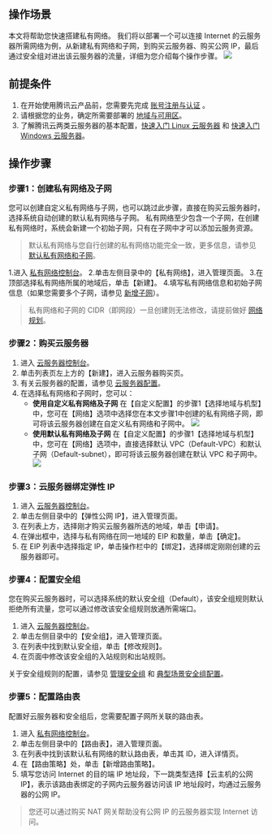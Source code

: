 ## 操作场景
本文将帮助您快速搭建私有网络。
我们将以部署一个可以连接 Internet 的云服务器所需网络为例，从新建私有网络和子网，到购买云服务器、购买公网 IP，最后通过安全组对进出该云服务器的流量，详细为您介绍每个操作步骤。
![](https://main.qcloudimg.com/raw/7b5070ea31f1d0850e0d1690258399b5.png)
## 前提条件
1. 在开始使用腾讯云产品前，您需要先完成 [账号注册与认证](http://intl.cloud.tencent.com/document/product/213/6090) 。
2. 请根据您的业务，确定所需要部署的 [地域与可用区](https://intl.cloud.tencent.com/document/product/215/31786)。
3. 了解腾讯云两类云服务器的基本配置，[快速入门 Linux 云服务器](http://intl.cloud.tencent.com/document/product/213/2936) 和 [快速入门 Windows 云服务器](http://intl.cloud.tencent.com/document/product/213/2764)。

## 操作步骤
### 步骤1：创建私有网络及子网
您可以创建自定义私有网络与子网，也可以跳过此步骤，直接在购买云服务器时，选择系统自动创建的默认私有网络与子网。
私有网络至少包含一个子网，在创建私有网络时，系统会新建一个初始子网，只有在子网中才可以添加云服务资源。
>默认私有网络与您自行创建的私有网络功能完全一致，更多信息，请参见 [默认私有网络和子网](http://intl.cloud.tencent.com/document/product/215/535)。

1.进入 [私有网络控制台](https://console.cloud.tencent.com/vpc)。
2.单击左侧目录中的【私有网络】，进入管理页面。
3.在顶部选择私有网络所属的地域后，单击【新建】。
4.填写私有网络信息和初始子网信息（如果您需要多个子网，请参见 [新增子网](https://intl.cloud.tencent.com/document/product/215/31799)）。

>私有网络和子网的 CIDR（即网段）一旦创建则无法修改，请提前做好 [网络规划](https://intl.cloud.tencent.com/document/product/215/31797)。

### 步骤2：购买云服务器
1. 进入 [云服务器控制台](https://console.cloud.tencent.com/cvm)。
2. 单击列表页左上方的【新建】，进入云服务器购买页。
3. 有关云服务器的配置，请参见 [云服务器配置](http://intl.cloud.tencent.com/document/product/213/15373)。
4. 在选择私有网络和子网时，您可以：
	- **使用自定义私有网络及子网**
	在【自定义配置】的步骤1【选择地域与机型】中，您可在【网络】选项中选择您在本文步骤1中创建的私有网络子网，即可将该云服务器创建在自定义私有网络和子网中。
	![](https://main.qcloudimg.com/raw/e3deea3bc8d86468033a456c3134176d.png)
	- **使用默认私有网络及子网**
	在【自定义配置】的步骤1【选择地域与机型】中，您可在【网络】选项中，直接选择默认 VPC（Default-VPC）和默认子网（Default-subnet），即可将该云服务器创建在默认 VPC 和子网中。
![](https://main.qcloudimg.com/raw/6923838d2870edcb3104c3fd18774a7a.png)

### 步骤3：云服务器绑定弹性 IP
1. 进入 [云服务器控制台](https://console.cloud.tencent.com/cvm)。
2. 单击左侧目录中的【弹性公网 IP】，进入管理页面。
3. 在列表上方，选择刚才购买云服务器所选的地域，单击【申请】。
4. 在弹出框中，选择与私有网络在同一地域的 EIP 和数量，单击【确定】。
5. 在 EIP 列表中选择指定 IP，单击操作栏中的【绑定】，选择绑定刚刚创建的云服务器即可。

### 步骤4：配置安全组
您在购买云服务器时，可以选择系统的默认安全组（Default），该安全组规则默认拒绝所有流量，您可以通过修改该安全组规则放通所需端口。
1. 进入 [云服务器控制台](https://console.cloud.tencent.com/cvm)。
2. 单击左侧目录中的【安全组】，进入管理页面。
3. 在列表中找到默认安全组，单击【修改规则】。
4. 在页面中修改该安全组的入站规则和出站规则。

关于安全组规则的配置，请参见 [管理安全组](https://intl.cloud.tencent.com/document/product/215/31858) 和 [典型场景安全组配置](http://intl.cloud.tencent.com/document/product/213/18197)。

### 步骤5：配置路由表
配置好云服务器和安全组后，您需要配置子网所关联的路由表。
1. 进入 [私有网络控制台](https://console.cloud.tencent.com/vpc)。 
2. 单击左侧目录中的【路由表】，进入管理页面。
3. 在列表中找到该默认私有网络的默认路由表，单击其 ID，进入详情页。
4. 在【路由策略】处，单击【新增路由策略】。
5. 填写您访问 Internet 的目的端 IP 地址段，下一跳类型选择【云主机的公网 IP】，表示该路由表绑定的子网内云服务器访问该 IP 地址段时，均通过云服务器的公网 IP。

>您还可以通过购买 NAT 网关帮助没有公网 IP 的云服务器实现 Internet 访问。

